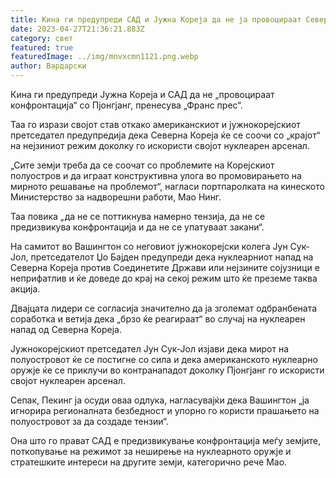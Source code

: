 ```yaml
---
title: Кина ги предупреди САД и Јужна Кореја да не ја провоцираат Северна Кореја
date: 2023-04-27T21:36:21.883Z
category: свет
featured: true
featuredImage: ../img/mnvxcmn1121.png.webp
author: Вардарски
---
```


Кина ги предупреди Јужна Кореја и САД да не „провоцираат конфронтација“ со Пјонгјанг, пренесува „Франс прес“.

Таа го изрази својот став откако американскиот и јужнокорејскиот претседател предупредија дека Северна Кореја ќе се соочи со „крајот“ на нејзиниот режим доколку го искористи својот нуклеарен арсенал.

„Сите земји треба да се соочат со проблемите на Корејскиот полуостров и да играат конструктивна улога во промовирањето на мирното решавање на проблемот“, нагласи портпаролката на кинеското Министерство за надворешни работи, Мао Нинг.

Таа повика „да не се поттикнува намерно тензија, да не се предизвикува конфронтација и да не се упатуваат закани“.

На самитот во Вашингтон со неговиот јужнокорејски колега Јун Сук-Јол, претседателот Џо Бајден предупреди дека нуклеарниот напад на Северна Кореја против Соединетите Држави или нејзините сојузници е неприфатлив и ќе доведе до крај на секој режим што ќе преземе таква акција.

Двајцата лидери се согласија значително да ја зголемат одбранбената соработка и ветија дека „брзо ќе реагираат“ во случај на нуклеарен напад од Северна Кореја.

Јужнокорејскиот претседател Јун Сук-Јол изјави дека мирот на полуостровот ќе се постигне со сила и дека американското нуклеарно оружје ќе се приклучи во контранападот доколку Пјонгјанг го искористи својот нуклеарен арсенал.

Сепак, Пекинг ја осуди оваа одлука, нагласувајќи дека Вашингтон „ја игнорира регионалната безбедност и упорно го користи прашањето на полуостровот за да создаде тензии“.

Она што го прават САД е предизвикување конфронтација меѓу земјите, поткопување на режимот за неширење на нуклеарното оружје и стратешките интереси на другите земји, категорично рече Мао.

